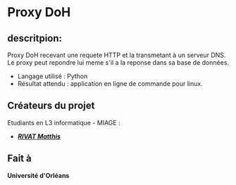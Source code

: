 # Proxy DoH

## descritpion: 
Proxy DoH recevant une requete HTTP et la transmetant à un serveur DNS.
Le proxy peut repondre lui meme s'il a la reponse dans sa base de données.

 - Langage utilisé : Python
 - Résultat attendu : application en ligne de commande pour linux.

## Créateurs du projet
Etudiants en L3 informatique - MIAGE :
- [***RIVAT Matthis***](https://github.com/MattRvt)

## Fait à 
**Université d'Orléans**
